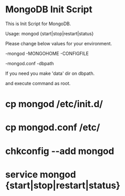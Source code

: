 MongoDB Init Script
=======

This is Init Script for MongoDB.

Usage: mongod {start|stop|restart|status}


Please change below values for your environment.

-mongod
 -MONGOHOME
 -CONFIGFILE

-mongod.conf
 -dbpath

If you need you make 'data' dir on dbpath.

and execute command as root.

# cp mongod /etc/init.d/
# cp mongod.conf /etc/
# chkconfig --add mongod


# service mongod {start|stop|restart|status}
